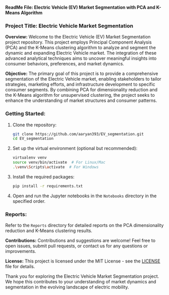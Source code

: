 **ReadMe File: Electric Vehicle (EV) Market Segmentation with PCA and K-Means Algorithm**

### Project Title: Electric Vehicle Market Segmentation

**Overview:**
Welcome to the Electric Vehicle (EV) Market Segmentation project repository. This project employs Principal Component Analysis (PCA) and the K-Means clustering algorithm to analyze and segment the dynamic and expanding Electric Vehicle market. The integration of these advanced analytical techniques aims to uncover meaningful insights into consumer behaviors, preferences, and market dynamics.

**Objective:**
The primary goal of this project is to provide a comprehensive segmentation of the Electric Vehicle market, enabling stakeholders to tailor strategies, marketing efforts, and infrastructure development to specific consumer segments. By combining PCA for dimensionality reduction and the K-Means algorithm for unsupervised clustering, the project seeks to enhance the understanding of market structures and consumer patterns.

### Getting Started:

1. Clone the repository:
   ```bash
   git clone https://github.com/aaryan393/EV_segmentation.git
   cd EV_segmentation
   ```

2. Set up the virtual environment (optional but recommended):
   ```bash
   virtualenv venv
   source venv/bin/activate  # For Linux/Mac
   .\venv\Scripts\activate  # For Windows
   ```

3. Install the required packages:
   ```bash
   pip install -r requirements.txt
   ```

4. Open and run the Jupyter notebooks in the `Notebooks` directory in the specified order.



### Reports:
Refer to the `Reports` directory for detailed reports on the PCA dimensionality reduction and K-Means clustering results.


**Contributions:**
Contributions and suggestions are welcome! Feel free to open issues, submit pull requests, or contact us for any questions or improvements.

**License:**
This project is licensed under the MIT License - see the [LICENSE](LICENSE) file for details.

Thank you for exploring the Electric Vehicle Market Segmentation project. We hope this contributes to your understanding of market dynamics and segmentation in the evolving landscape of electric mobility.
